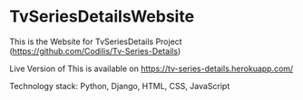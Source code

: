 # TvSeriesDetailsWebsite
This is the Website for TvSeriesDetails Project (https://github.com/Codilis/Tv-Series-Details)

Live Version of This is available on https://tv-series-details.herokuapp.com/

Technology stack: Python, Django, HTML, CSS, JavaScript
